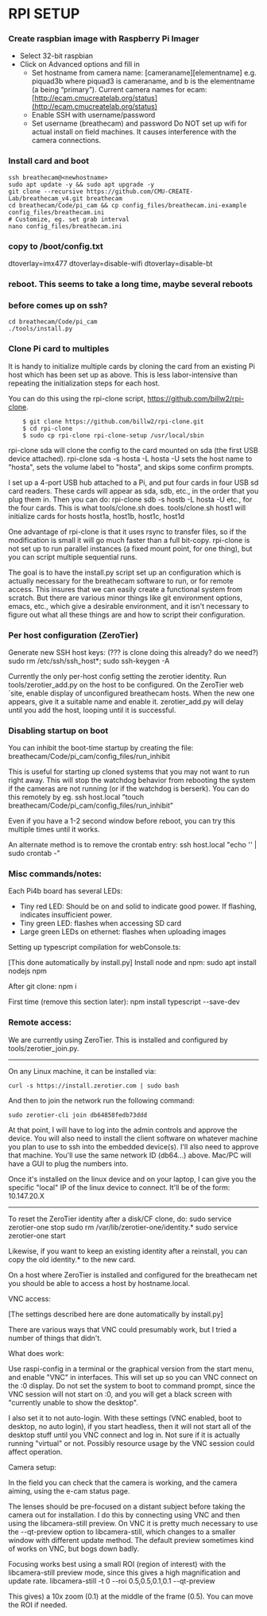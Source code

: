 # RPI SETUP

### Create raspbian image with Raspberry Pi Imager
- Select 32-bit raspbian
- Click on Advanced options and fill in
    - Set hostname from camera name: [cameraname][elementname]
      e.g. piquad3b where piquad3 is cameraname, and b is the
      elementname (a being “primary”).
        Current camera names for ecam: [http://ecam.cmucreatelab.org/status](http://ecam.cmucreatelab.org/status)
    - Enable SSH with username/password
    - Set username (breathecam) and password
    Do NOT set up wifi for actual install on field machines.  It
    causes interference with the camera connections.

### Install card and boot
    ssh breathecam@<newhostname>
    sudo apt update -y && sudo apt upgrade -y
    git clone --recursive https://github.com/CMU-CREATE-Lab/breathecam_v4.git breathecam
    cd breathecam/Code/pi_cam && cp config_files/breathecam.ini-example config_files/breathecam.ini
    # Customize, eg. set grab interval
    nano config_files/breathecam.ini

### copy to /boot/config.txt
dtoverlay=imx477
dtoverlay=disable-wifi
dtoverlay=disable-bt

### reboot. This seems to take a long time, maybe several reboots
### before comes up on ssh? 
    cd breathecam/Code/pi_cam
    ./tools/install.py


### Clone Pi card to multiples

It is handy to initialize multiple cards by cloning the card from an existing Pi host which has been set up as above.  This is less labor-intensive than repeating the initialization steps for each host.

You can do this using the rpi-clone script, https://github.com/billw2/rpi-clone.
```
	$ git clone https://github.com/billw2/rpi-clone.git 
	$ cd rpi-clone
	$ sudo cp rpi-clone rpi-clone-setup /usr/local/sbin
```

  rpi-clone sda
will clone the config to the card mounted on sda (the first USB device attached).
  rpi-clone sda -s hosta -L hosta -U
sets the host name to "hosta", sets the volume label to "hosta", and skips some confirm prompts.

I set up a 4-port USB hub attached to a Pi, and put four cards in four USB sd card readers.  These cards will appear as sda, sdb, etc., in the order that you plug them in.  Then you can do:
  rpi-clone sdb -s hostb -L hosta -U
etc., for the four cards.  This is what tools/clone.sh does.
  tools/clone.sh host1
will initialize cards for hosts host1a, host1b, host1c, host1d

One advantage of rpi-clone is that it uses rsync to transfer files, so if the modification is small it will go much faster than a full bit-copy.  rpi-clone is not set up to run parallel instances (a fixed mount point, for one thing), but you can script multiple sequential runs.

The goal is to have the install.py script set up an configuration which is actually necessary for the breathecam software to run, or for remote access.  This insures that we can easily create a functional system from scratch. But there are various minor things like git environment options, emacs, etc., which give a desirable environment, and it isn't necessary to figure out what all these things are and how to script their configuration.


### Per host configuration (ZeroTier)

Generate new SSH host keys: (??? is clone doing this already? do we need?)
    sudo rm /etc/ssh/ssh_host*; sudo ssh-keygen -A

Currently the only per-host config setting the zerotier identity.  Run tools/zerotier_add.py on the host to be configured.  On the ZeroTier web `site, enable display of unconfigured breathecam hosts.  When the new one appears, give it a suitable name and enable it.  zerotier_add.py will delay until you add the host, looping until it is successful.


### Disabling startup on boot

You can inhibit the boot-time startup by creating the file:
    breathecam/Code/pi_cam/config_files/run_inhibit

This is useful for starting up cloned systems that you may not want to run right away.
This will stop the watchdog behavior from rebooting the system if the cameras are not running (or if the watchdog is berserk).  You can do this remotely by eg.
    ssh host.local "touch breathecam/Code/pi_cam/config_files/run_inhibit"

Even if you have a 1-2 second window before reboot, you can try this multiple times until it works.

An alternate method is to remove the crontab entry:
    ssh host.local "echo '' | sudo crontab -"


### Misc commands/notes:

Each Pi4b board has several LEDs:

* Tiny red LED:  Should be on and solid to indicate good power.  If flashing, indicates insufficient power.
* Tiny green LED:  flashes when accessing SD card
* Large green LEDs on ethernet:  flashes when uploading images


Setting up typescript compilation for webConsole.ts:

[This done automatically by install.py]
Install node and npm:
    sudo apt install nodejs npm

After git clone:
    npm i

First time (remove this section later):
    npm install typescript --save-dev


### Remote access:

We are currently using ZeroTier.  This is installed and configured by tools/zerotier_join.py. 
________________________________________________________________
On any Linux machine, it can be installed via:

    curl -s https://install.zerotier.com | sudo bash

And then to join the network run the following command:

    sudo zerotier-cli join db64858fedb73ddd

At that point, I will have to log into the admin controls and approve the
device. You will also need to install the client software on whatever machine
you plan to use to ssh into the embedded device(s). I'll also need to approve
that machine. You'll use the same network ID (db64...) above. Mac/PC will have
a GUI to plug the numbers into.

Once it's installed on the linux device and on your laptop, I can give you the
specific "local" IP of the linux device to connect. It'll be of the form:
10.147.20.X
________________________________________________________________


To reset the ZeroTier identity after a disk/CF clone, do:
    sudo service zerotier-one stop
    sudo rm /var/lib/zerotier-one/identity.*
    sudo service zerotier-one start

Likewise, if you want to keep an existing identity after a reinstall,
you can copy the old identity.* to the new card.

On a host where ZeroTier is installed and configured for the breathecam net you should be able to access a host by hostname.local.


VNC access:

[The settings described here are done automatically by install.py]

There are various ways that VNC could presumably work, but I tried a number of things that didn't.  

What does work:

Use raspi-config in a terminal or the graphical version from the start menu, and enable "VNC" in interfaces.  This will set up so you can VNC connect on the :0 display.  Do not set the system to boot to command prompt, since the VNC session will not start on :0, and you will get a black screen with "currently unable to show the desktop".

I also set it to not auto-login.  With these settings (VNC enabled, boot to
desktop, no auto login), if you start headless, then it will not start all of the desktop stuff until you VNC connect and log in.  Not sure if it is
actually running "virtual" or not.  Possibly resource usage by the VNC session could affect operation.


Camera setup:


In the field you can check that the camera is working, and the camera aiming, using the e-cam status page.

The lenses should be pre-focused on a distant subject before taking the camera out for installation.  I do this by connecting using VNC and then using the libcamera-still preview.  On VNC it is pretty much necessary to use the --qt-preview option to libcamera-still, which changes to a smaller window with different update method. The default preview sometimes kind of works on VNC, but bogs down badly.

Focusing works best using a small ROI (region of interest) with the libcamera-still preview mode, since this gives a high magnification and update rate.
    libcamera-still -t 0 --roi 0.5,0.5,0.1,0.1 --qt-preview

This gives) a 10x zoom (0.1) at the middle of the frame (0.5).  You
can move the ROI if needed.

